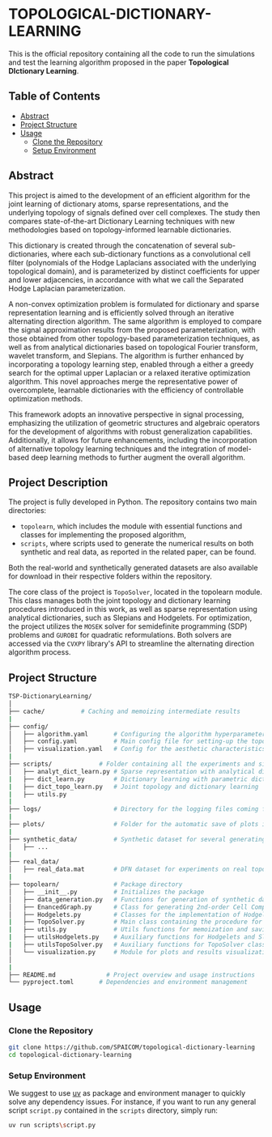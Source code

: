 # TOPOLOGICAL-DICTIONARY-LEARNING

This is the official repository containing all the code to run the simulations and test the learning algorithm proposed in the paper **Topological DIctionary Learning**.

## Table of Contents

- [Abstract](#abstract)
- [Project Structure](#project-structure)
- [Usage](#usage)
  - [Clone the Repository](#clone-the-repository)
  - [Setup Environment](#setup-environment)

## Abstract

This project is aimed to the development of an efficient algorithm for the joint learning of dictionary atoms, sparse representations, and the underlying topology of signals defined over cell complexes. The study then compares state-of-the-art Dictionary Learning techniques with new methodologies based on topology-informed learnable dictionaries.

This dictionary is created through the concatenation of several sub-dictionaries, where each sub-dictionary functions as a convolutional cell filter (polynomials of the Hodge Laplacians associated with the underlying topological domain), and is parameterized by distinct coefficients for upper and lower adjacencies, in accordance with what we call the Separated Hodge Laplacian parameterization.

A non-convex optimization problem is formulated for dictionary and sparse representation learning and is efficiently solved through an iterative alternating direction algorithm. The same algorithm is employed to compare the signal approximation results from the proposed parameterization, with those obtained from other topology-based parameterization techniques, as well as from analytical dictionaries based on topological Fourier transform, wavelet transform, and Slepians. The algorithm is further enhanced by incorporating a topology learning step, enabled through a either a greedy search for the optimal upper Laplacian or a relaxed iterative optimization algorithm. This novel approaches merge the representative power of overcomplete, learnable dictionaries with the efficiency of controllable optimization methods.

This framework adopts an innovative perspective in signal processing, emphasizing the utilization of geometric structures and algebraic operators for the development of algorithms with robust generalization capabilities. Additionally, it allows for future enhancements, including the incorporation of alternative topology learning techniques and the integration of model-based deep learning methods to further augment the overall algorithm.

## Project Description

The project is fully developed in Python. The repository contains two main directories:

- `topolearn`, which includes the module with essential functions and classes for implementing the proposed algorithm,
- `scripts`, where scripts used to generate the numerical results on both synthetic and real data, as reported in the related paper, can be found.

Both the real-world and synthetically generated datasets are also available for download in their respective folders within the repository.

The core class of the project is `TopoSolver`, located in the topolearn module. This class manages both the joint topology and dictionary learning procedures introduced in this work, as well as sparse representation using analytical dictionaries, such as Slepians and Hodgelets. For optimization, the project utilizes the `MOSEK` solver for semidefinite programming (SDP) problems and `GUROBI` for quadratic reformulations. Both solvers are accessed via the `CVXPY` library's API to streamline the alternating direction algorithm process.

## Project Structure

  ```bash
  TSP-DictionaryLearning/
  │
  ├── cache/          # Caching and memoizing intermediate results
  |
  ├── config/
  │   ├── algorithm.yaml       # Configuring the algorithm hyperparameters and the used methods
  │   ├── config.yaml          # Main config file for setting-up the topology, the parameters for the data generation process
  │   ├── visualization.yaml   # Config for the aesthetic characteristics of plots
  |
  ├── scripts/             # Folder containing all the experiments and simulations reported in the thesis
  │   ├── analyt_dict_learn.py # Sparse representation with analytical dictionaries
  |   ├── dict_learn.py        # Dictionary learning with parametric dictionaries
  |   ├── dict_topo_learn.py   # Joint topology and dictionary learning
  |   ├── utils.py
  |
  ├── logs/                    # Directory for the logging files coming from the experiments
  |
  ├── plots/                   # Folder for the automatic save of plots in .png format
  |
  ├── synthetic_data/          # Synthetic dataset for several generating setups
  │   ├── ...
  |
  ├── real_data/  
  │   ├── real_data.mat        # DFN dataset for experiments on real topological signals      
  |
  ├── topolearn/               # Package directory
  │   ├── __init__.py          # Initializes the package
  │   ├── data_generation.py   # Functions for generation of synthetic datasets of topological signals
  │   ├── EnancedGraph.py      # Class for generating 2nd-order Cell Complexes
  │   ├── Hodgelets.py         # Classes for the implementation of Hodgelets and Slepians
  |   ├── TopoSolver.py        # Main class containing the procedure for joint topology and dictionary learning
  |   ├── utils.py             # Utils functions for memoization and saving plots and results
  |   ├── utilsHodgelets.py    # Auxiliary functions for Hodgelets and Slepians
  |   ├── utilsTopoSolver.py   # Auxiliary functions for TopoSolver class
  │   └── visualization.py     # Module for plots and results visualization
  │
  |
  ├── README.md              # Project overview and usage instructions
  └── pyproject.toml       # Dependencies and environment management
  ```

## Usage

### Clone the Repository

```bash
git clone https://github.com/SPAICOM/topological-dictionary-learning
cd topological-dictionary-learning
```

### Setup Environment

We suggest to use [uv](https://docs.astral.sh/uv/) as package and environment manager to quickly solve any dependency issues. For instance, if you want to run any general script `script.py` contained in the `scripts` directory, simply run:

```bash
uv run scripts\script.py
```
